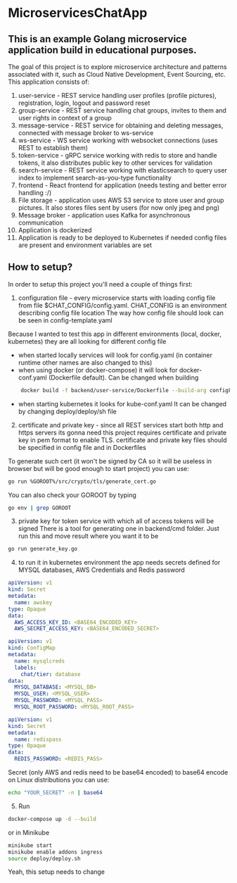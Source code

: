 # MicroservicesChatApp

## This is an example Golang microservice application build in educational purposes.

The goal of this project is to explore microservice architecture and patterns associated with it, 
such as Cloud Native Development, Event Sourcing, etc. This application consists of: 

1. user-service - REST service handling user profiles (profile pictures), registration, login, logout and password reset
2. group-service - REST service handling chat groups, invites to them and user rights in context of a group
3. message-service - REST service for obtaining and deleting messages, connected with message broker to ws-service
4. ws-service - WS service working with websocket connections (uses REST to establish them)
5. token-service - gRPC service working with redis to store and handle tokens, it also distributes public key to other services for validation
6. search-service - REST service working with elasticsearch to query user index to implement search-as-you-type functionality
7. frontend - React frontend for application (needs testing and better error handling :/)
8. File storage - application uses AWS S3 service to store user and group pictures. It also stores files sent by users  (for now only jpeg and png)
9. Message broker - application uses Kafka for asynchronous communication
10. Application is dockerized 
11. Application is ready to be deployed to Kubernetes if needed config files are present and environment variables are set

## How to setup?

In order to setup this project you'll need a couple of things first: 

1. configuration file - every microservice starts with loading config file from file $CHAT_CONFIG/config.yaml. CHAT_CONFIG is an environment describing config file location
The way how config file should look can be seen in config-template.yaml

Because I wanted to test this app in different environments (local, docker, kubernetes) they are all looking for different config file
- when started locally services will look for config.yaml (in container runtime other names are also changed to this)
- when using docker (or docker-compose) it will look for docker-conf.yaml (Dockerfile default). Can be changed when building 
```sh
    docker build -f backend/user-service/Dockerfile --build-arg configFile=otherFile.yaml .
```
- when starting kubernetes it looks for kube-conf.yaml
It can be changed by changing deploy/deploy/sh file

2. certificate and private key - since all REST services start both http and https servers its gonna need this project requires certificate and private key in pem format to enable TLS. certificate and private key files should be specified in config file and in Dockerfiles

To generate such cert (it won't be signed by CA so it will be useless in browser but will be good enough to start project) you can use:
```sh
go run %GOROOT%/src/crypto/tls/generate_cert.go
```
You can also check your GOROOT by typing
```sh
go env | grep GOROOT
```

3. private key for token service with which all of access tokens will be signed
There is a tool for generating one in backend/cmd folder. Just run this and move result where you want it to be
```sh 
go run generate_key.go
``` 

4. to run it in kubernetes environment the app needs secrets defined for MYSQL databases, AWS Credentials and Redis password

```yaml
apiVersion: v1
kind: Secret
metadata:
  name: awskey
type: Opaque
data:
  AWS_ACCESS_KEY_ID: <BASE64_ENCODED_KEY>
  AWS_SECRET_ACCESS_KEY: <BASE64_ENCODED_SECRET>
```
```yaml
apiVersion: v1
kind: ConfigMap
metadata:
  name: mysqlcreds
  labels:
    chat/tier: database
data:
  MYSQL_DATABASE: <MYSQL_DB>
  MYSQL_USER: <MYSQL_USER>
  MYSQL_PASSWORD: <MYSQL_PASS>
  MYSQL_ROOT_PASSWORD: <MYSQL_ROOT_PASS>
```
```yaml
apiVersion: v1
kind: Secret
metadata:
  name: redispass
type: Opaque
data:
  REDIS_PASSWORD: <REDIS_PASS>
```
Secret (only AWS and redis need to be base64 encoded)
to base64 encode on Linux distributions you can use: 

```sh
echo "YOUR_SECRET" -n | base64
```

5. Run
```sh
docker-compose up -d --build
```

or in Minikube

```sh
minikube start
minikube enable addons ingress
source deploy/deploy.sh
```

Yeah, this setup needs to change
